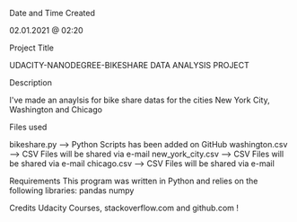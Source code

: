 Date and Time Created

02.01.2021 @ 02:20

Project Title

UDACITY-NANODEGREE-BIKESHARE DATA ANALYSIS PROJECT

Description

I've made an anaylsis for bike share datas for the cities New York City, Washington and Chicago

Files used

bikeshare.py --> Python Scripts has been added on GitHub
washington.csv --> CSV Files will be shared via e-mail
new_york_city.csv --> CSV Files will be shared via e-mail
chicago.csv --> CSV Files will be shared via e-mail

Requirements This program was written in Python and relies on the following libraries: pandas numpy

Credits Udacity Courses, stackoverflow.com and github.com !